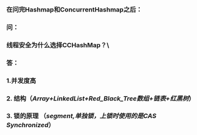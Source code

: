 ### 在问完Hashmap和ConcurrentHashmap之后：

### 问：
### 线程安全为什么选择CCHashMap？\
### 答：
###     1.并发度高
###     2. 结构（*Array+LinkedList+Red_Black_Tree数组+链表+红黑树*）
###     3. 锁的原理 （*segment,单独锁，上锁时使用的是CAS Synchronized*）

